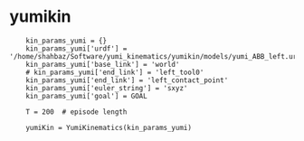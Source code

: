 # yumikin
        kin_params_yumi = {}
        kin_params_yumi['urdf'] = '/home/shahbaz/Software/yumi_kinematics/yumikin/models/yumi_ABB_left.urdf'
        kin_params_yumi['base_link'] = 'world'
        # kin_params_yumi['end_link'] = 'left_tool0'
        kin_params_yumi['end_link'] = 'left_contact_point'
        kin_params_yumi['euler_string'] = 'sxyz'
        kin_params_yumi['goal'] = GOAL

        T = 200  # episode length

        yumiKin = YumiKinematics(kin_params_yumi)
